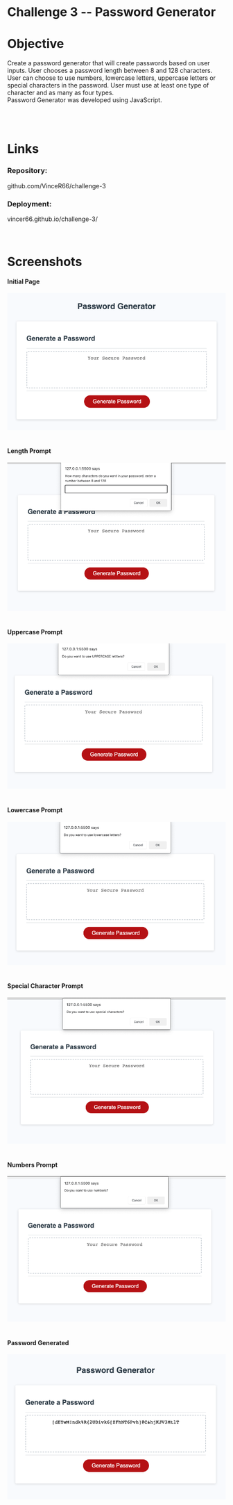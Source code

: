 # Challenge 3  -- Password Generator

# Objective 
Create a password generator that will create passwords based on user inputs.
User chooses a password length between 8 and 128 characters.
User can choose to use numbers, lowercase letters, uppercase letters or special characters in the password. User must use at least one type of character and as many as four types.  
Password Generator was developed using JavaScript.  

<br/><br/>

# Links
### Repository:
 github.com/VinceR66/challenge-3 
### Deployment:
vincer66.github.io/challenge-3/   
<br/><br/>

# Screenshots
#### Initial Page
![Screenshot](pass.gen.init.png)
<br/><br/>
#### Length Prompt
![Screenshot](pass.gen.length.png)
<br/><br/>
#### Uppercase Prompt
![Screenshot](pass.gen.upper.png)
<br/><br/>
#### Lowercase Prompt
![Screenshot](pass.gen.lower.png)
<br/><br/>
#### Special Character Prompt
![Screenshot](pass.gen.spec.png)
<br/><br/>
#### Numbers Prompt
![Screenshot](pass.gen.num.png)
<br/><br/>
#### Password Generated
![Screenshot](pass.gen.result.png)


